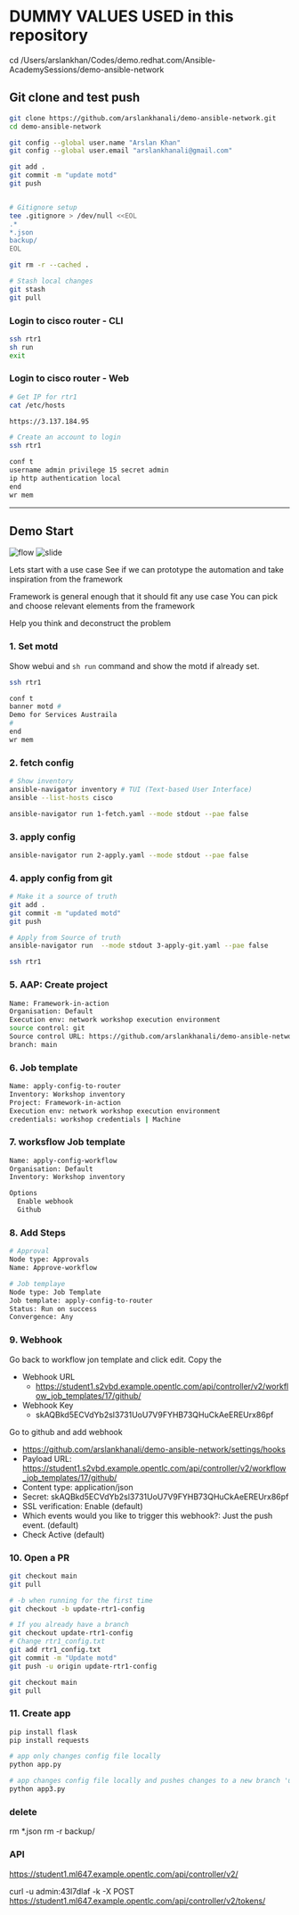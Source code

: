 # DUMMY VALUES USED in this repository

cd /Users/arslankhan/Codes/demo.redhat.com/Ansible-AcademySessions/demo-ansible-network

## Git clone and test push

```sh
git clone https://github.com/arslankhanali/demo-ansible-network.git
cd demo-ansible-network

git config --global user.name "Arslan Khan"
git config --global user.email "arslankhanali@gmail.com"

git add .
git commit -m "update motd"
git push


# Gitignore setup
tee .gitignore > /dev/null <<EOL
.*
*.json
backup/
EOL

git rm -r --cached .

# Stash local changes
git stash
git pull
```

### Login to cisco router - CLI
```sh
ssh rtr1
sh run
exit
```

### Login to cisco router - Web
```sh
# Get IP for rtr1
cat /etc/hosts

https://3.137.184.95

# Create an account to login
ssh rtr1

conf t
username admin privilege 15 secret admin
ip http authentication local
end
wr mem
```
---

## Demo Start
![flow](image1-usecase-flow.png)
![slide](image2-slide.png)

Lets start with a use case
See if we can prototype the automation and take inspiration from the framework

Framework is general enough that it should fit any use case
You can pick and choose relevant elements from the framework

Help you think and deconstruct the problem

### 1. Set motd
Show webui and `sh run` command and show the motd if already set.

```sh
ssh rtr1

conf t
banner motd #
Demo for Services Austraila
#
end
wr mem
```

### 2. fetch config
```sh
# Show inventory
ansible-navigator inventory # TUI (Text-based User Interface)
ansible --list-hosts cisco

ansible-navigator run 1-fetch.yaml --mode stdout --pae false
```

### 3. apply config
```sh
ansible-navigator run 2-apply.yaml --mode stdout --pae false
```

### 4. apply config from git
```sh
# Make it a source of truth
git add .
git commit -m "updated motd"
git push

# Apply from Source of truth
ansible-navigator run  --mode stdout 3-apply-git.yaml --pae false

ssh rtr1

```

### 5. AAP: Create project
```sh
Name: Framework-in-action
Organisation: Default
Execution env: network workshop execution environment
source control: git
Source control URL: https://github.com/arslankhanali/demo-ansible-network
branch: main 
```

### 6. Job template
```sh
Name: apply-config-to-router
Inventory: Workshop inventory
Project: Framework-in-action
Execution env: network workshop execution environment
credentials: workshop credentials | Machine

```

### 7. worksflow Job template
```sh
Name: apply-config-workflow
Organisation: Default
Inventory: Workshop inventory

Options
  Enable webhook
  Github
```

### 8. Add Steps
```sh
# Approval
Node type: Approvals
Name: Approve-workflow

# Job templaye
Node type: Job Template
Job template: apply-config-to-router
Status: Run on success
Convergence: Any

```

### 9. Webhook
Go back to workflow jon template and click edit. Copy the 
- Webhook URL
  - https://student1.s2vbd.example.opentlc.com/api/controller/v2/workflow_job_templates/17/github/
- Webhook Key
  - skAQBkd5ECVdYb2sl3731UoU7V9FYHB73QHuCkAeEREUrx86pf

Go to github and add webhook
- https://github.com/arslankhanali/demo-ansible-network/settings/hooks
- Payload URL: https://student1.s2vbd.example.opentlc.com/api/controller/v2/workflow_job_templates/17/github/
- Content type: application/json
- Secret: skAQBkd5ECVdYb2sl3731UoU7V9FYHB73QHuCkAeEREUrx86pf
- SSL verification: Enable (default)
- Which events would you like to trigger this webhook?: Just the push event. (default)
- Check Active (default)


### 10. Open a PR
```sh
git checkout main
git pull

# -b when running for the first time 
git checkout -b update-rtr1-config

# If you already have a branch
git checkout update-rtr1-config
# Change rtr1_config.txt
git add rtr1_config.txt
git commit -m "Update motd"
git push -u origin update-rtr1-config

git checkout main
git pull
```

### 11. Create app
```sh
pip install flask
pip install requests

# app only changes config file locally 
python app.py

# app changes config file locally and pushes changes to a new branch 'update-rtr1-config'
python app3.py

```

### delete
rm *.json
rm -r backup/



### API
https://student1.ml647.example.opentlc.com/api/controller/v2/

curl -u admin:43l7dlaf -k -X POST https://student1.ml647.example.opentlc.com/api/controller/v2/tokens/
